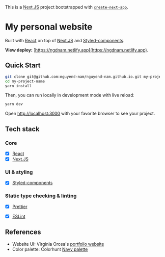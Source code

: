 This is a [Next.JS](https://nextjs.org/) project bootstrapped with [`create-next-app`](https://github.com/vercel/next.js/tree/canary/packages/create-next-app).

# My personal website

Built with [React](https://reactjs.org/) on top of [Next.JS](https://nextjs.org/) and [Styled-components](https://styled-components.com/).

**View deploy:** [https://ngdnam.netlify.app](https://ngdnam.netlify.app).

## Quick Start

```bash
git clone git@github.com:nguyend-nam/nguyend-nam.github.io.git my-project-name
cd my-project-name
yarn install
```

Then, you can run locally in development mode with live reload:

```bash
yarn dev
```

Open [http://localhost:3000](http://localhost:3000) with your favorite browser
to see your project.

## Tech stack

### Core

- [x] [React](https://reactjs.org/)
- [x] [Next.JS](https://nextjs.org/)

### UI & styling

- [x] [Styled-components](https://styled-components.com/)

### Static type checking & linting

- [x] [Prettier](https://prettier.io/)
- [x] [ESLint](http://eslint.org/)


## References

- Website UI: Virginia Orosa's [portfolio website](https://www.virginiaorosa.com/)
- Color palette: Colorhunt [Navy palette](https://colorhunt.co/palette/242f9b646fd49ba3ebdbdffd)
